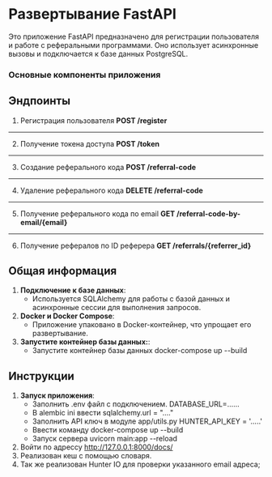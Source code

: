 # Развертывание FastAPI 

Это приложение FastAPI предназначено для регистрации пользователя и работе с реферальными программами. Оно использует асинхронные вызовы и подключается к базе данных PostgreSQL.
### Основные компоненты приложения
## Эндпоинты
 1. Регистрация пользователя
**POST /register**  

---
 2. Получение токена доступа
**POST /token**  

---
 3. Создание реферального кода
**POST /referral-code**  

---
 4. Удаление реферального кода
**DELETE /referral-code**  

---
 5. Получение реферального кода по email
**GET /referral-code-by-email/{email}**  

---
 6. Получение рефералов по ID реферера
**GET /referrals/{referrer_id}**  


## Общая информация
1. **Подключение к базе данных**:
   - Используется SQLAlchemy для работы с базой данных и асинхронные сессии для выполнения запросов.   
2. **Docker и Docker Compose**:
   - Приложение упаковано в Docker-контейнер, что упрощает его развертывание.
3. **Запустите контейнер базы данных:**:
     - Запустите контейнер базы данных docker-compose up --build
 ## Инструкции
1. **Запуск приложения**:
     - Заполнить .env файл с подключением. DATABASE_URL=......
     - В alembic ini ввести sqlalchemy.url = "...."
     - Заполнить API ключ в модуле app/utils.py HUNTER_API_KEY = '.....'
     - Ввести команду docker-compose up --build 
     - Запуск сервера uvicorn main:app --reload  
2.  Войти по адрессу http://127.0.0.1:8000/docs/ 
3. Реализован кеш с помощью словаря.
4. Так же реализован Hunter IO для проверки указанного email 	адреса;

